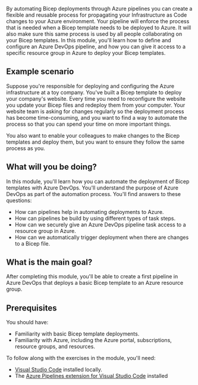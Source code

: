 By automating Bicep deployments through Azure pipelines you can create a flexible and reusable process for propagating your Infrastructure as Code changes to your Azure environment. Your pipeline will enforce the process that is needed when a Bicep template needs to be deployed to Azure. It will also make sure this same process is used by all people collaborating on your Bicep templates. In this module, you'll learn how to define and configure an Azure DevOps pipeline, and how you can give it access to a specific resource group in Azure to deploy your Bicep templates. 


## Example scenario

Suppose you're responsible for deploying and configuring the Azure infrastructure at a toy company. You've built a Bicep template to deploy your company's website. Every time you need to reconfigure the website you update your Bicep files and redeploy them from your computer. Your website team is asking for changes regularly so the deployment process has become time-consuming, and you want to find a way to automate the process so that you can spend your time on more important things.

You also want to enable your colleagues to make changes to the Bicep templates and deploy them, but you want to ensure they follow the same process as you.

## What will you be doing?

In this module, you'll learn how you can automate the deployment of Bicep templates with Azure DevOps. You'll understand the purpose of Azure DevOps as part of the automation process. You'll find answers to these questions: 

- How can pipelines help in automating deployments to Azure.
- How can pipelines be build by using different types of task steps. 
- How can we securely give an Azure DevOps pipeline task access to a resource group in Azure.
- How can we automatically trigger deployment when there are changes to a Bicep file.


## What is the main goal?

After completing this module, you'll be able to create a first pipeline in Azure DevOps that deploys a basic Bicep template to an Azure resource group.

## Prerequisites

You should have:

  - Familiarity with basic Bicep template deployments.
  - Familiarity with Azure, including the Azure portal, subscriptions, resource groups, and resources.

To follow along with the exercises in the module, you'll need:

- [Visual Studio Code](https://code.visualstudio.com) installed locally.
- The [Azure Pipelines extension for Visual Studio Code](https://marketplace.visualstudio.com/items?itemName=ms-azure-devops.azure-pipelines) installed
